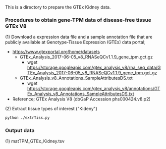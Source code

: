 This is a directory to prepare the GTEx Kidney data. 

### Procedures to obtain gene-TPM data of disease-free tissue GTEx V8
(1) Download a expression data file and a sample annotation file that are publicly available at Genotype-Tissue Expression (GTEx) data portal;
- https://www.gtexportal.org/home/datasets
  - GTEx_Analysis_2017-06-05_v8_RNASeQCv1.1.9_gene_tpm.gct.gz
     - wget https://storage.googleapis.com/gtex_analysis_v8/rna_seq_data/GTEx_Analysis_2017-06-05_v8_RNASeQCv1.1.9_gene_tpm.gct.gz
  - GTEx_Analysis_v8_Annotations_SampleAttributesDS.txt
     - wget https://storage.googleapis.com/gtex_analysis_v8/annotations/GTEx_Analysis_v8_Annotations_SampleAttributesDS.txt
- Reference; GTEx Analysis V8 (dbGaP Accession phs000424.v8.p2)

(2) Extract tissue types of interest ("Kideny")
```sh
python ./extrTiss.py
```

### Output data 
(1) matTPM_GTEx_Kidney.tsv

